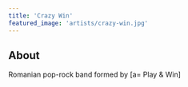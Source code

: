 ```yaml
---
title: 'Crazy Win'
featured_image: 'artists/crazy-win.jpg'
---
```


## About

Romanian pop-rock band formed by [a= Play & Win]
